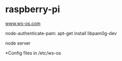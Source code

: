 # raspberry-pi
www.ws-os.com

node-authenticate-pam:   apt-get install libpam0g-dev


node server


*Config files in /etc/ws-os
